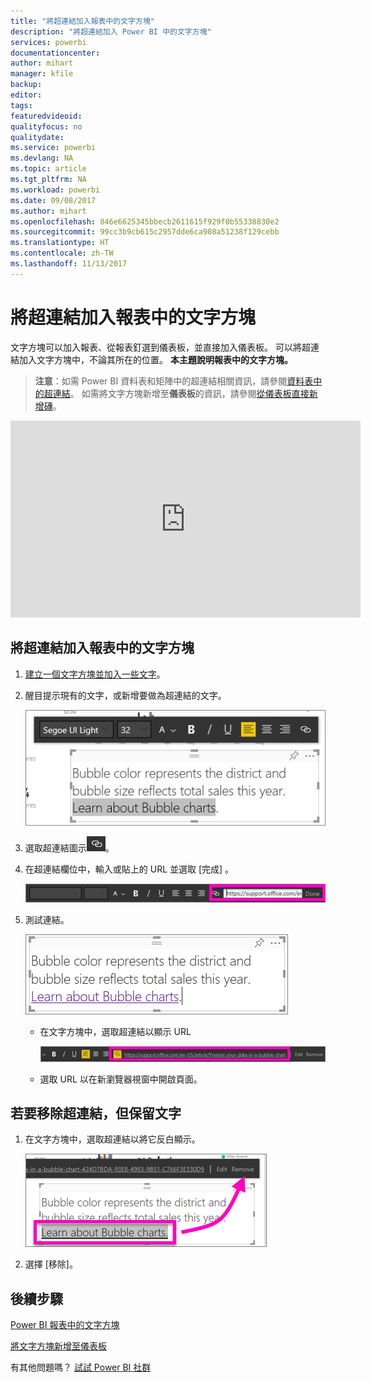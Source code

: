 ```yaml
---
title: "將超連結加入報表中的文字方塊"
description: "將超連結加入 Power BI 中的文字方塊"
services: powerbi
documentationcenter: 
author: mihart
manager: kfile
backup: 
editor: 
tags: 
featuredvideoid: 
qualityfocus: no
qualitydate: 
ms.service: powerbi
ms.devlang: NA
ms.topic: article
ms.tgt_pltfrm: NA
ms.workload: powerbi
ms.date: 09/08/2017
ms.author: mihart
ms.openlocfilehash: 846e6625345bbecb2611615f929f0b55338830e2
ms.sourcegitcommit: 99cc3b9cb615c2957dde6ca908a51238f129cebb
ms.translationtype: HT
ms.contentlocale: zh-TW
ms.lasthandoff: 11/13/2017
---
```

# <a name="add-a-hyperlink-to-a-text-box-in-a-report"></a>將超連結加入報表中的文字方塊
文字方塊可以加入報表、從報表釘選到儀表板，並直接加入儀表板。 可以將超連結加入文字方塊中，不論其所在的位置。 **本主題說明報表中的文字方塊。**

> **注意**：如需 Power BI 資料表和矩陣中的超連結相關資訊，請參閱[資料表中的超連結](power-bi-hyperlinks-in-tables.md)。 如需將文字方塊新增至**儀表板**的資訊，請參閱[從儀表板直接新增磚](service-dashboard-add-widget.md)。 
> 
> 

<iframe width="560" height="315" src="https://www.youtube.com/embed/_3q6VEBhGew#t=0m55s" frameborder="0" allowfullscreen></iframe>


## <a name="to-add-a-hyperlink-to-a-text-box-in-a-report"></a>將超連結加入報表中的文字方塊
1. [建立一個文字方塊並加入一些文字](power-bi-reports-add-text-and-shapes.md)。 
2. 醒目提示現有的文字，或新增要做為超連結的文字。
   
   ![](media/service-add-hyperlink-to-text-box/power-bi-hyperlink-new.png)
3. 選取超連結圖示![](media/service-add-hyperlink-to-text-box/power-bi-hyperlink-icon.png)。
4. 在超連結欄位中，輸入或貼上的 URL 並選取 [完成] 。
   
   ![](media/service-add-hyperlink-to-text-box/power-bi-add-link.png)
5. 測試連結。  
   
   ![](media/service-add-hyperlink-to-text-box/power-bi-test-link.png)
   
   * 在文字方塊中，選取超連結以顯示 URL
     
      ![](media/service-add-hyperlink-to-text-box/power-bi-hyperlink-edit.png)
   * 選取 URL 以在新瀏覽器視窗中開啟頁面。

## <a name="to-remove-the-hyperlink-but-leave-the-text"></a>若要移除超連結，但保留文字
1. 在文字方塊中，選取超連結以將它反白顯示。
   
     ![](media/service-add-hyperlink-to-text-box/power-bi-hyperlink-remove.png)
2. 選擇 [移除]。 

## <a name="next-steps"></a>後續步驟
[Power BI 報表中的文字方塊](power-bi-reports-add-text-and-shapes.md)

[將文字方塊新增至儀表板](service-dashboard-add-widget.md)

有其他問題嗎？ [試試 Power BI 社群](http://community.powerbi.com/)

